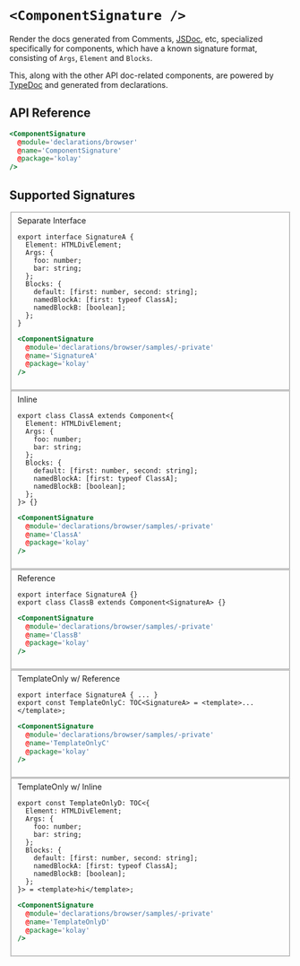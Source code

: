 # `<ComponentSignature />`

Render the docs generated from Comments, [JSDoc](https://jsdoc.app/), etc, specialized specifically for components, which have a known signature format, consisting of `Args`, `Element` and `Blocks`.

This, along with the other API doc-related components, are powered by [TypeDoc](https://typedoc.org/) and generated from declarations.

## API Reference

```hbs live no-shadow
<ComponentSignature
  @module='declarations/browser'
  @name='ComponentSignature'
  @package='kolay'
/>
```

## Supported Signatures

<fieldset>
  <summary>Separate Interface</summary>

```gts
export interface SignatureA {
  Element: HTMLDivElement;
  Args: {
    foo: number;
    bar: string;
  };
  Blocks: {
    default: [first: number, second: string];
    namedBlockA: [first: typeof ClassA];
    namedBlockB: [boolean];
  };
}
```

```hbs live no-shadow preview below
<ComponentSignature
  @module='declarations/browser/samples/-private'
  @name='SignatureA'
  @package='kolay'
/>
```

</fieldset>

<fieldset>
  <summary>Inline</summary>

```gts
export class ClassA extends Component<{
  Element: HTMLDivElement;
  Args: {
    foo: number;
    bar: string;
  };
  Blocks: {
    default: [first: number, second: string];
    namedBlockA: [first: typeof ClassA];
    namedBlockB: [boolean];
  };
}> {}
```

```hbs live no-shadow preview below
<ComponentSignature
  @module='declarations/browser/samples/-private'
  @name='ClassA'
  @package='kolay'
/>
```

</fieldset>

<fieldset>
  <summary>Reference</summary>

```gts
export interface SignatureA {}
export class ClassB extends Component<SignatureA> {}
```

```hbs live no-shadow
<ComponentSignature
  @module='declarations/browser/samples/-private'
  @name='ClassB'
  @package='kolay'
/>
```

</fieldset>

<fieldset>
  <summary>TemplateOnly w/ Reference</summary>

```gts
export interface SignatureA { ... }
export const TemplateOnlyC: TOC<SignatureA> = <template>...</template>;
```

```hbs live no-shadow
<ComponentSignature
  @module='declarations/browser/samples/-private'
  @name='TemplateOnlyC'
  @package='kolay'
/>
```

</fieldset>

<fieldset>
  <summary>TemplateOnly w/ Inline</summary>

```gts
export const TemplateOnlyD: TOC<{
  Element: HTMLDivElement;
  Args: {
    foo: number;
    bar: string;
  };
  Blocks: {
    default: [first: number, second: string];
    namedBlockA: [first: typeof ClassA];
    namedBlockB: [boolean];
  };
}> = <template>hi</template>;
```

```hbs live no-shadow preview below
<ComponentSignature
  @module='declarations/browser/samples/-private'
  @name='TemplateOnlyD'
  @package='kolay'
/>
```

</fieldset>
